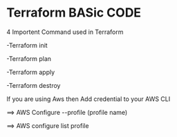 # Terraform BASic CODE

4 Importent Command used in Terraform

-Terraform init 

-Terraform plan 

-Terraform apply 

-Terraform destroy

If you are using Aws then  Add credential to your AWS CLI

==> AWS Configure --profile (profile name)

==> AWS configure list profile

